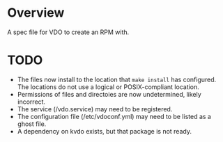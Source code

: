 # Overview
A spec file for VDO to create an RPM with.

# TODO
- The files now install to the location that `make install` has configured. The locations do not use a logical or POSIX-compliant location.
- Permissions of files and directoies are now undetermined, likely incorrect.
- The service (/vdo.service) may need to be registered.
- The configuration file (/etc/vdoconf.yml) may need to be listed as a ghost file.
- A dependency on kvdo exists, but that package is not ready.
